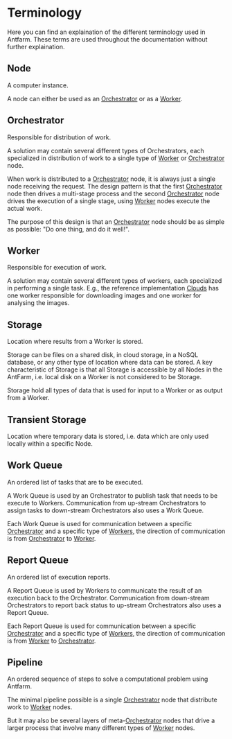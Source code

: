 # Terminology
Here you can find an explaination of the different terminology used in Antfarm. These terms are used throughout the documentation without further explaination.

## Node
A computer instance.

A node can either be used as an [Orchestrator](terminology.md#orchestrator) or as a [Worker](terminology.md#worker).

## Orchestrator
Responsible for distribution of work.

A solution may contain several different types of Orchestrators, each specialized in distribution of work to a single type of [Worker](terminology.md#worker) or [Orchestrator](terminology.md#orchestrator) node. 

When work is distributed to a [Orchestrator](terminology.md#orchestrator) node, it is always just a single node receiving the request. 
The design pattern is that the first [Orchestrator](terminology.md#orchestrator) node then drives a multi-stage process and the second [Orchestrator](terminology.md#orchestrator) node drives the execution of a single stage, using [Worker](terminology.md#worker) nodes execute the actual work.

The purpose of this design is that an [Orchestrator](terminology.md#orchestrator) node should be as simple as
possible: "Do one thing, and do it well!".

## Worker
Responsible for execution of work.

A solution may contain several different types of workers, each specialized in performing a single task. E.g., the reference implementation [Clouds](/clouds.md) has one worker responsible for downloading images and one worker for analysing the images.

## Storage
Location where results from a Worker is stored.

Storage can be files on a shared disk, in cloud storage, in a NoSQL database, or any other type of location where data
can be stored. A key characteristic of Storage is that all Storage is accessible by all Nodes in the AntFarm, i.e. 
local disk on a Worker is not considered to be Storage.

Storage hold all types of data that is used for input to a Worker or as output from a Worker.

## Transient Storage
Location where temporary data is stored, i.e. data which are only used locally within a specific Node.

## Work Queue
An ordered list of tasks that are to be executed.

A Work Queue is used by an Orchestrator to publish task that needs to be execute to Workers.
Communication from up-stream Orchestrators to assign tasks to down-stream Orchestrators also uses a Work Queue.

Each Work Queue is used for communication between a specific [Orchestrator](terminology.md#orchestrator) and a specific type of [Workers](terminology.md#worker), the direction of
communication is from [Orchestrator](terminology.md#orchestrator) to [Worker](terminology.md#worker).

## Report Queue
An ordered list of execution reports.

A Report Queue is used by Workers to communicate the result of an execution back to the Orchestrator.
Communication from down-stream Orchestrators to report back status to up-stream Orchestrators also uses a Report Queue.

Each Report Queue is used for communication between a specific [Orchestrator](terminology.md#orchestrator) and a specific type of [Workers](terminology.md#worker), the direction of
communication is from [Worker](terminology.md#worker) to [Orchestrator](terminology.md#orchestrator).

## Pipeline
An ordered sequence of steps to solve a computational problem using Antfarm.

The minimal pipeline possible is a single [Orchestrator](terminology.md#orchestrator) node that distribute work to 
[Worker](terminology.md#worker) nodes.

But it may also be several layers of meta-[Orchestrator](terminology.md#orchestrator) nodes that drive a larger process that involve many different types of [Worker](terminology.md#worker) nodes.